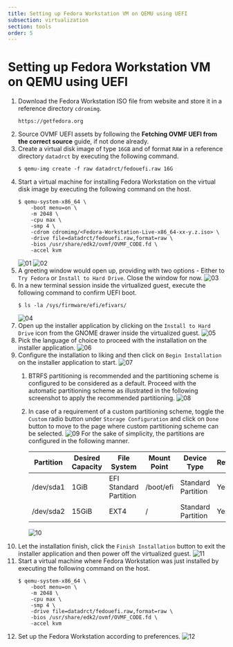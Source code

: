 ```yaml
---
title: Setting up Fedora Workstation VM on QEMU using UEFI
subsection: virtualization
section: tools
order: 5
---
```


# Setting up Fedora Workstation VM on QEMU using UEFI

1. Download the Fedora Workstation ISO file from website and store it in a reference directory `cdromimg`.
   ```
   https://getfedora.org
   ```
2. Source OVMF UEFI assets by following the **Fetching OVMF UEFI from the correct source** guide, if not done already.
3. Create a virtual disk image of type `16GB` and of format `RAW` in a reference directory `datadrct` by executing the following command.
   ```console
   $ qemu-img create -f raw datadrct/fedouefi.raw 16G
   ```
4. Start a virtual machine for installing Fedora Workstation on the virtual disk image by executing the following command on the host.
   ```console
   $ qemu-system-x86_64 \
       -boot menu=on \
       -m 2048 \
       -cpu max \
       -smp 4 \
       -cdrom cdromimg/<Fedora-Workstation-Live-x86_64-xx-y.z.iso> \
       -drive file=datadrct/fedouefi.raw,format=raw \
       -bios /usr/share/edk2/ovmf/OVMF_CODE.fd \
       -accel kvm
   ```
   ![01](/content/tools/virtualization/images/setting-up-fedora-workstation-vm-on-qemu-using-uefi/01.png)
   ![02](/content/tools/virtualization/images/setting-up-fedora-workstation-vm-on-qemu-using-uefi/02.png)
5. A greeting window would open up, providing with two options - Either to `Try Fedora` or `Install to Hard Drive`.
   Close the window for now.
   ![03](/content/tools/virtualization/images/setting-up-fedora-workstation-vm-on-qemu-using-uefi/03.png)
6. In a new terminal session inside the virtualized guest, execute the following command to confirm UEFI boot.
   ```console
   $ ls -la /sys/firmware/efi/efivars/
   ```
   ![04](/content/tools/virtualization/images/setting-up-fedora-workstation-vm-on-qemu-using-uefi/04.png)
7. Open up the installer application by clicking on the `Install to Hard Drive` icon from the GNOME drawer inside the virtualized guest.
   ![05](/content/tools/virtualization/images/setting-up-fedora-workstation-vm-on-qemu-using-uefi/05.png)
8. Pick the language of choice to proceed with the installation on the installer application.
   ![06](/content/tools/virtualization/images/setting-up-fedora-workstation-vm-on-qemu-using-uefi/06.png)
9. Configure the installation to liking and then click on `Begin Installation` on the installer application to start.
   ![07](/content/tools/virtualization/images/setting-up-fedora-workstation-vm-on-qemu-using-uefi/07.png)
   1. BTRFS partitioning is recommended and the partitioning scheme is configured to be considered as a default. Proceed with the automatic partitioning scheme as illustrated in the following screenshot to apply the recommended partitioning.
      ![08](/content/tools/virtualization/images/setting-up-fedora-workstation-vm-on-qemu-using-uefi/08.png)
   2. In case of a requirement of a custom partitioning scheme, toggle the `Custom` radio button under `Storage Configuration` and click on `Done` button to move to the page where custom partitioning scheme can be selected.
      ![09](/content/tools/virtualization/images/setting-up-fedora-workstation-vm-on-qemu-using-uefi/09.png)
      For the sake of simplicity, the partitions are configured in the following manner.

      | Partition | Desired Capacity | File System            | Mount Point | Device Type        | Reformat? | Encrypt? |
      |-----------|------------------|------------------------|-------------|--------------------|-----------|----------|
      | /dev/sda1 | 1GiB             | EFI Standard Partition | /boot/efi   | Standard Partition | Yes       | No       |
      | /dev/sda2 | 15GiB            | EXT4                   | /           | Standard Partition | Yes       | No       |

      ![10](/content/tools/virtualization/images/setting-up-fedora-workstation-vm-on-qemu-using-uefi/10.png)
10. Let the installation finish, click the `Finish Installation` button to exit the installer application and then power off the virtualized guest.
    ![11](/content/tools/virtualization/images/setting-up-fedora-workstation-vm-on-qemu-using-uefi/11.png)
11. Start a virtual machine where Fedora Workstation was just installed by executing the following command on the host.
    ```console
    $ qemu-system-x86_64 \
        -boot menu=on \
        -m 2048 \
        -cpu max \
        -smp 4 \
        -drive file=datadrct/fedouefi.raw,format=raw \
        -bios /usr/share/edk2/ovmf/OVMF_CODE.fd \
        -accel kvm
    ```
12. Set up the Fedora Workstation according to preferences.
    ![12](/content/tools/virtualization/images/setting-up-fedora-workstation-vm-on-qemu-using-uefi/12.png)
